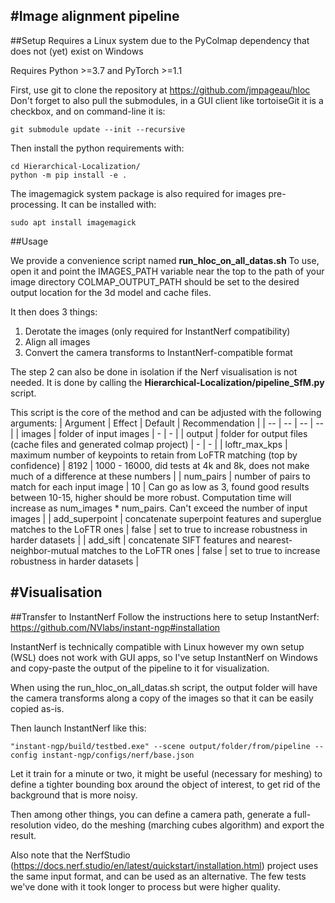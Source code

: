 #Image alignment pipeline
---

##Setup
Requires a Linux system due to the PyColmap dependency that does not (yet) exist on Windows

Requires Python >=3.7 and PyTorch >=1.1

First, use git to clone the repository at https://github.com/jmpageau/hloc
Don't forget to also pull the submodules, in a GUI client like tortoiseGit it is a checkbox, and on command-line it is:
```
git submodule update --init --recursive
```
Then install the python requirements with:
```
cd Hierarchical-Localization/
python -m pip install -e .
```
The imagemagick system package is also required for images pre-processing.
It can be installed with:
```
sudo apt install imagemagick
```

##Usage

We provide a convenience script named **run_hloc_on_all_datas.sh**
To use, open it and point the IMAGES_PATH variable near the top to the path of your image directory
COLMAP_OUTPUT_PATH should be set to the desired output location for the 3d model and cache files.

It then does 3 things:
1. Derotate the images (only required for InstantNerf compatibility)
2. Align all images
3. Convert the camera transforms to InstantNerf-compatible format

The step 2 can also be done in isolation if the Nerf visualisation is not needed.
It is done by calling the **Hierarchical-Localization/pipeline_SfM.py** script.

This script is the core of the method and can be adjusted with the following arguments:
| Argument | Effect | Default | Recommendation |
| -- | -- | -- | -- |
| images | folder of input images | - | - |
| output | folder for output files (cache files and generated colmap project) | - | - |
| loftr_max_kps | maximum number of keypoints to retain from LoFTR matching (top by confidence) | 8192 | 1000 - 16000, did tests at 4k and 8k, does not make much of a difference at these numbers |
| num_pairs | number of pairs to match for each input image | 10 | Can go as low as 3, found good results between 10-15, higher should be more robust. Computation time will increase as num_images * num_pairs. Can't exceed the number of input images |
| add_superpoint | concatenate superpoint features and superglue matches to the LoFTR ones | false | set to true to increase robustness in harder datasets |
| add_sift | concatenate SIFT features and nearest-neighbor-mutual matches to the LoFTR ones | false | set to true to increase robustness in harder datasets |


#Visualisation
---
##Transfer to InstantNerf
Follow the instructions here to setup InstantNerf: https://github.com/NVlabs/instant-ngp#installation

InstantNerf is technically compatible with Linux however my own setup (WSL) does not work with GUI apps, so I've setup InstantNerf on Windows and copy-paste the output of the pipeline to it for visualization.

When using the run_hloc_on_all_datas.sh script, the output folder will have the camera transforms along a copy of the images so that it can be easily copied as-is.

Then launch InstantNerf like this:
```
"instant-ngp/build/testbed.exe" --scene output/folder/from/pipeline --config instant-ngp/configs/nerf/base.json
```

Let it train for a minute or two, it might be useful (necessary for meshing) to define a tighter bounding box around the object of interest, to get rid of the background that is more noisy.

Then among other things, you can define a camera path, generate a full-resolution video, do the meshing (marching cubes algorithm) and export the result.

Also note that the NerfStudio (https://docs.nerf.studio/en/latest/quickstart/installation.html) project uses the same input format, and can be used as an alternative. The few tests we've done with it took longer to process but were higher quality.

